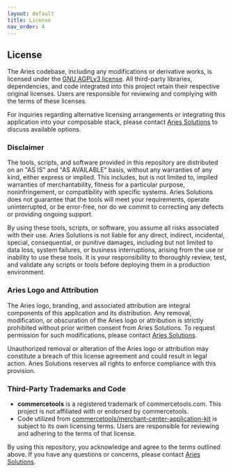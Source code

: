 ```yaml
---
layout: default
title: License
nav_order: 4
---
```


<!--prettier-ignore-start-->
## License

The Aries codebase, including any modifications or derivative works, is licensed under the [GNU AGPLv3 license](https://www.gnu.org/licenses/agpl-3.0.en.html). All third-party libraries, dependencies, and code integrated into this project retain their respective original licenses. Users are responsible for reviewing and complying with the terms of these licenses.

For inquiries regarding alternative licensing arrangements or integrating this application into your composable stack, please contact [Aries Solutions](https://www.ariessolutions.io/contact-aries/) to discuss available options.

### Disclaimer

The tools, scripts, and software provided in this repository are distributed on an "AS IS" and "AS AVAILABLE" basis, without any warranties of any kind, either express or implied. This includes, but is not limited to, implied warranties of merchantability, fitness for a particular purpose, noninfringement, or compatibility with specific systems. Aries Solutions does not guarantee that the tools will meet your requirements, operate uninterrupted, or be error-free, nor do we commit to correcting any defects or providing ongoing support.

By using these tools, scripts, or software, you assume all risks associated with their use. Aries Solutions is not liable for any direct, indirect, incidental, special, consequential, or punitive damages, including but not limited to data loss, system failures, or business interruptions, arising from the use or inability to use these tools. It is your responsibility to thoroughly review, test, and validate any scripts or tools before deploying them in a production environment.

### Aries Logo and Attribution

The Aries logo, branding, and associated attribution are integral components of this application and its distribution. Any removal, modification, or obscuration of the Aries logo or attribution is strictly prohibited without prior written consent from Aries Solutions. To request permission for such modifications, please contact [Aries Solutions](https://www.ariessolutions.io/contact-aries/).

Unauthorized removal or alteration of the Aries logo or attribution may constitute a breach of this license agreement and could result in legal action. Aries Solutions reserves all rights to enforce compliance with this provision.

### Third-Party Trademarks and Code

- **commercetools** is a registered trademark of commercetools.com. This project is not affiliated with or endorsed by commercetools.
- Code utilized from [commercetools/merchant-center-application-kit](https://github.com/commercetools/merchant-center-application-kit) is subject to its own licensing terms. Users are responsible for reviewing and adhering to the terms of that license.

By using this repository, you acknowledge and agree to the terms outlined above. If you have any questions or concerns, please contact [Aries Solutions](https://www.ariessolutions.io/contact-aries/).
